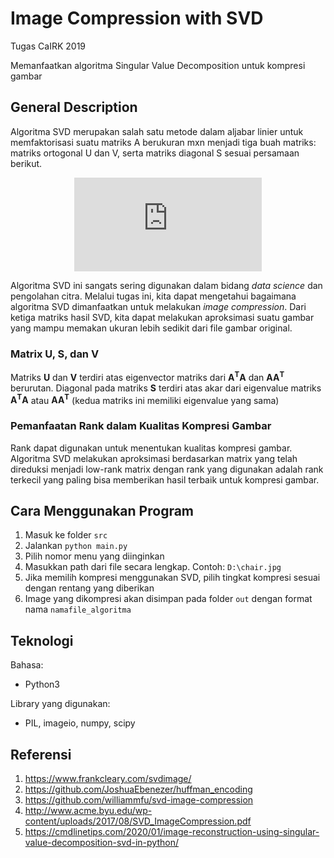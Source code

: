 # Image Compression with SVD

Tugas CaIRK 2019

Memanfaatkan algoritma Singular Value Decomposition untuk kompresi gambar

## General Description
Algoritma SVD merupakan salah satu metode dalam aljabar linier untuk memfaktorisasi suatu matriks A berukuran mxn menjadi tiga buah matriks: matriks ortogonal U dan V, serta matriks diagonal S sesuai persamaan berikut.

<div align="center">

![a=usv](https://latex.codecogs.com/png.latex?%5Cdpi%7B120%7D%20%5CLARGE%20A_%7Bm%5Ctimes%20n%7D%20%3D%20U_%7Bm%5Ctimes%20m%7D%5C%20S_%7Bm%20%5Ctimes%20n%7D%5C%20V_%7Bnxn%7D%5E%7BT%7D)

</div>

Algoritma SVD ini sangats sering digunakan dalam bidang *data science* dan pengolahan citra. Melalui tugas ini, kita dapat mengetahui bagaimana algoritma SVD dimanfaatkan untuk melakukan *image compression*. Dari ketiga matriks hasil SVD, kita dapat melakukan aproksimasi suatu gambar yang mampu memakan ukuran lebih sedikit dari file gambar original.

### Matrix U, S, dan V
Matriks **U** dan **V** terdiri atas eigenvector matriks dari **A<sup>T</sup>A** dan **AA<sup>T</sup>** berurutan. Diagonal pada matriks **S** terdiri atas akar dari eigenvalue matriks **A<sup>T</sup>A** atau **AA<sup>T</sup>** (kedua matriks ini memiliki eigenvalue yang sama)

### Pemanfaatan Rank dalam Kualitas Kompresi Gambar
Rank dapat digunakan untuk menentukan kualitas kompresi gambar. Algoritma SVD melakukan aproksimasi berdasarkan matrix yang telah direduksi menjadi low-rank matrix dengan rank yang digunakan adalah rank terkecil yang paling bisa memberikan hasil terbaik untuk kompresi gambar.

## Cara Menggunakan Program
1. Masuk ke folder `src`
2. Jalankan `python main.py`
3. Pilih nomor menu yang diinginkan
4. Masukkan path dari file secara lengkap. Contoh: `D:\chair.jpg`
5. Jika memilih kompresi menggunakan SVD, pilih tingkat kompresi sesuai dengan rentang yang diberikan
6. Image yang dikompresi akan disimpan pada folder `out` dengan format nama `namafile_algoritma`

## Teknologi
Bahasa:
* Python3

Library yang digunakan:
* PIL, imageio, numpy, scipy

## Referensi
1. https://www.frankcleary.com/svdimage/
2. https://github.com/JoshuaEbenezer/huffman_encoding
3. https://github.com/williammfu/svd-image-compression
4. http://www.acme.byu.edu/wp-content/uploads/2017/08/SVD_ImageCompression.pdf
5. https://cmdlinetips.com/2020/01/image-reconstruction-using-singular-value-decomposition-svd-in-python/